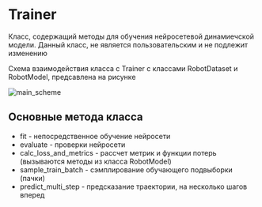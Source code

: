# Trainer 

Класс, содержащий методы для обучения нейросетевой динамиечской модели.
Данный класс, не является пользовательским и не подлежит изменению

Схема взаимодействия класса с Trainer с классами RobotDataset и  RobotModel, предсавлена на рисунке

![main_scheme](/images/main_scheme.jpg)


## Основные метода класса

* fit - непосредственное обучение нейросети
* evaluate - проверки нейросети
* calc_loss_and_metrics - рассчет метрик и функции потерь (вызываются методы из класса RobotModel)
* sample_train_batch - сэмплирование обучающего подвыборки (пачки)
* predict_multi_step - предсказание траектории, на несколько шагов вперед